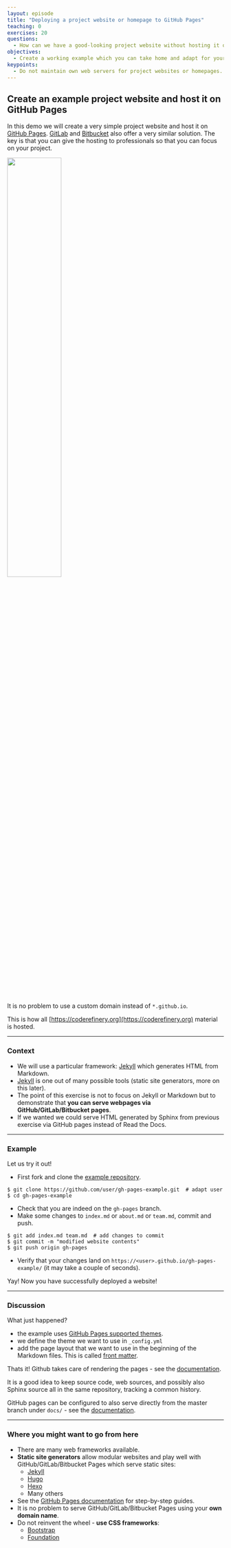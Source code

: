 ```yaml
---
layout: episode
title: "Deploying a project website or homepage to GitHub Pages"
teaching: 0
exercises: 20
questions:
  - How can we have a good-looking project website without hosting it ourselves?
objectives:
  - Create a working example which you can take home and adapt for your project.
keypoints:
  - Do not maintain own web servers for project websites or homepages.
---
```


## Create an example project website and host it on GitHub Pages

In this demo we will create a very simple project website and host it on [GitHub
Pages](https://pages.github.com/). [GitLab](https://about.gitlab.com/features/pages/) and [Bitbucket](https://confluence.atlassian.com/bitbucket/publishing-a-website-on-bitbucket-cloud-221449776.html) also offer a
very similar solution. The key is that you can give the hosting to
professionals so that you can focus on your project.

<img src="{{ site.baseurl }}/img/gh-pages.jpg" width="50%">

It is no problem to use a custom domain instead of `*.github.io`.

This is how all
[https://coderefinery.org](https://coderefinery.org)
material is hosted.

---

### Context

- We will use a particular framework: [Jekyll](https://jekyllrb.com) which generates HTML from Markdown.
- [Jekyll](https://jekyllrb.com) is one out of many possible tools (static site generators, more on this later).
- The point of this exercise is not to focus on Jekyll or Markdown but to demonstrate that
  **you can serve webpages via GitHub/GitLab/Bitbucket pages**.
- If we wanted we could serve HTML generated by Sphinx from previous exercise via GitHub pages instead
  of Read the Docs.

---

### Example

Let us try it out!

- First fork and clone the [example repository](https://github.com/coderefinery/gh-pages-example).
```shell
$ git clone https://github.com/user/gh-pages-example.git  # adapt user
$ cd gh-pages-example
```
- Check that you are indeed on the `gh-pages` branch.
- Make some changes to `index.md` or `about.md` or `team.md`, commit and push.
```shell
$ git add index.md team.md  # add changes to commit
$ git commit -m "modified website contents"
$ git push origin gh-pages
```
- Verify that your changes land on `https://<user>.github.io/gh-pages-example/` (it may take a couple of seconds).

Yay! Now you have successfully deployed a website!

---

### Discussion

What just happened?
- the example uses [GitHub Pages supported themes](https://pages.github.com/themes/).
- we define the theme we want to use in `_config.yml`
- add the page layout that we want to use in the beginning of the Markdown files. This is called [front matter](https://jekyllrb.com/docs/frontmatter/).

Thats it! Github takes care of rendering the pages - see the
[documentation](https://help.github.com/articles/adding-a-jekyll-theme-to-your-github-pages-site/).

It is a good idea to keep source code, web sources, and possibly also Sphinx
source all in the same repository, tracking a common history.

GitHub pages can be configured to also serve directly from the master branch
under `docs/` - see the [documentation](https://help.github.com/articles/configuring-a-publishing-source-for-github-pages/).

---

### Where you might want to go from here

- There are many web frameworks available.
- **Static site generators** allow modular websites and play well with GitHub/GitLab/Bitbucket Pages which serve static sites:
  - [Jekyll](https://jekyllrb.com)
  - [Hugo](https://gohugo.io)
  - [Hexo](https://hexo.io)
  - Many others
- See the [GitHub Pages documentation](https://pages.github.com) for step-by-step guides.
- It is no problem to serve GitHub/GitLab/Bitbucket Pages using your **own domain name**.
- Do not reinvent the wheel - **use CSS frameworks**:
    - [Bootstrap](http://getbootstrap.com)
    - [Foundation](http://foundation.zurb.com)
